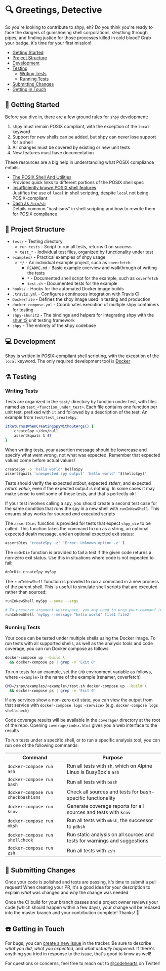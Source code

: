 # :mag: Greetings, Detective

So you're looking to contribute to shpy, eh? Do you think you're ready to face the dangers of gumshoeing shell corporations, sleuthing through pipes, and finding justice for those processes killed in cold blood? Grab your badge, it's time for your first mission!

- [Getting Started](#star2-getting-started)
- [Project Structure](#herb-project-structure)
- [Development](#computer-development)
- [Testing](#alembic-testing)
  - [Writing Tests](#writing-tests)
  - [Running Tests](#running-tests)
- [Submitting Changes](#incoming_envelope-submitting-changes)
- [Getting in Touch](#phone-getting-in-touch)

## :star2: Getting Started

Before you dive in, there are a few ground rules for `shpy` development:

1. shpy must remain POSIX compliant, with the exception of the `local` keyword
1. Support for new shells can be added, but shpy can never lose support for a shell
1. All changes must be covered by existing or new unit tests
1. New features must have documentation

These resources are a big help in understanding what POSIX compliance entails:

- [The POSIX Shell And Utilities](http://shellhaters.org)  
  Provides quick links to different portions of the POSIX shell spec
- [Insufficiently known POSIX shell features](https://apenwarr.ca/log/20110228)  
  Justifies the use of `local` in shell scripting, despite `local` not being POSIX-compliant
- [Dash as `/bin/sh`](https://wiki.ubuntu.com/DashAsBinSh)  
  Details common "bashisms" in shell scripting and how to rewrite them for POSIX compliance

## :herb: Project Structure

- `test/` - Testing directory
  - `run_tests` - Script to run all tests, returns 0 on success
  - `test_*` - Individual test files, organized by functionality under test
- `examples/` - Practical examples of shpy usage
  - `*/` - An individual example project, such as `coverfetch`
    - `README.md` - Basic example overview and walkthrough of writing the tests
    - `*` - Documented shell script for the example, such as `coverfetch`
    - `test.sh` - Documented tests for the example
- `hooks/` - Hooks for the automated Docker image builds
- `.travis.yml` - Configures continuous integration with Travis CI
- `Dockerfile` - Defines the shpy image used in testing and production
- `docker-compose.yml` - Coordinates execution of multiple shpy containers for testing
- `shpy-shunit2` - The bindings and helpers for integrating shpy with the [shunit2](https://github.com/kward/shunit2) unit testing framework
- `shpy` - The entirety of the shpy codebase

## :computer: Development

Shpy is written in POSIX-compliant shell scripting, with the exception of the `local` keyword. The only required development tool is [Docker](https://docker.com)

## :alembic: Testing

### Writing Tests

Tests are organized in the `test/` directory by function under test, with files named as `test_<function_under_test>`. Each file contains one function per unit test, prefixed with `it` and followed by a description of the test. An example from `test/test_createSpy`:

```sh
itReturns1WhenCreatingSpyWithoutArgs() {
    createSpy >/dev/null
    assertEquals 1 $?
}
```

When writing tests, your assertion message should be lowercase and specify what went wrong, not what was expected. Remember that expected values come before actual values!

```sh
createSpy -o 'hello world' helloSpy
assertEquals 'unexpected spy output' 'hello world' "$(helloSpy)"
```

Tests should verify the expected _stdout_, expected _stderr_, and expected _return value_, even if the expected output is nothing. In some cases it may make sense to omit some of these tests, and that's perfectly ok!

If your test involves calling a spy, you should create a second test case for the same condition that runs the spy in a new shell with `runInNewShell`. This ensures shpy works for sourced _and_ executed scripts

The `assertDies` function is provided for tests that expect `shpy_die` to be called. This function takes the command to run as a string, an optional expected death message, and an optional expected exit status:

```sh
assertDies 'createSpy -z' 'Error: Unknown option -z' 1
```

The `doOrDie` function is provided to fail a test if the given code returns a non-zero exit status. Use this in situations where code is not expected to fail:

```sh
doOrDie createSpy mySpy
```

The `runInNewShell` function is provided to run a command in a new process of the parent shell. This is useful to simulate shell scripts that are executed rather than sourced:

```sh
runInNewShell mySpy --some --args

# To preserve argument whitespace, you may need to wrap your command in quotes
runInNewShell 'mySpy --message "hello world" file1 file2'
```

### Running Tests

Your code can be tested under multiple shells using the Docker image. To run tests with all supported shells, as well as the analysis tools and code coverage, you can run Docker compose as follows:

```sh
docker-compose up --build \
  && docker-compose ps | grep -v 'Exit 0'
```

To run tests for an example, set the `CMD` environment variable as follows, where `<example>` is the name of the example (renamer, coverfetch)

```sh
CMD=/shpy/examples/<example>/test.sh docker-compose up --build \
  && docker-compose ps | grep -v 'Exit 0'
```

If any services show a non-zero exit state, you can view the output from that service with `docker-compose logs <service>` (e.g. `docker-compose logs shellcheck`)

Code coverage results will be available in the `coverage/` directory at the root of the repo. Opening `coverage/index.html` gives you a web interface to the results

To run tests under a specific shell, or to run a specific analysis tool, you can run one of the following commands:

| Command | Purpose |
| ------- | ------- |
| `docker-compose run ash` | Run all tests with `sh`, which on Alpine Linux is BusyBox's `ash` |
| `docker-compose run bash` | Run all tests with `bash` |
| `docker-compose run checkbashisms` | Check all sources and tests for bash-specific functionality |
| `docker-compose run kcov` | Generate coverage reports for all sources and tests with `kcov` |
| `docker-compose run mksh` | Run all tests with `mksh`, the successor to `pdksh` |
| `docker-compose run shellcheck` | Run static analysis on all sources and tests for warnings and suggestions |
| `docker-compose run zsh` | Run all tests with `zsh` |

## :incoming_envelope: Submitting Changes

Once your code is polished and tests are passing, it's time to submit a pull request! When creating your PR, it's a good idea for your description to explain  _what_ was changed and _why_ the change was needed

Once the CI build for your branch passes and a project owner reviews your code (which should happen within a few days), your change will be rebased into the master branch and your contribution complete! Thanks! :sparkling_heart:

## :phone: Getting in Touch

For bugs, you can [create a new issue](https://github.com/codehearts/shpy/issues/new) in the tracker. Be sure to describe _what you did_, _what you expected_, and _what actually happened_. If there's anything you tried in response to the issue, that's good to know as well!

For questions or concerns, feel free to reach out to [@codehearts](https://twitter.com/codehearts) on Twitter!
